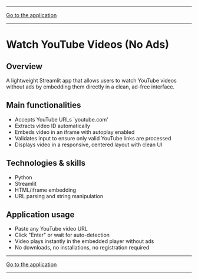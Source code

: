
---

<a class="md-button md-button--primary" href="https://youtube-videos-no-ads-ab.streamlit.app/" target="_blank">Go to the application</a>

---

# Watch YouTube Videos (No Ads)



## Overview
A lightweight Streamlit app that allows users to watch YouTube videos without ads by embedding them directly in a clean, ad-free interface.

<!-- ## Project architecture
	in Excalidraw -->

## Main functionalities
- Accepts YouTube URLs `youtube.com'
- Extracts video ID automatically
- Embeds video in an iframe with autoplay enabled
- Validates input to ensure only valid YouTube links are processed
- Displays video in a responsive, centered layout with clean UI

## Technologies & skills
- Python
- Streamlit
- HTML/iframe embedding
- URL parsing and string manipulation

<!-- ## Project Report
- 
...

## Sample photos

<figure>
    <img src="../images/img1.png" alt="<figcaption>YouTube Video Player Interface</figcaption>" width="600">
<figcaption>YouTube Video Player Interface</figcaption>
    <img src="../images/img2.png" alt="<figcaption>Input Field with Valid URL</figcaption>" width="600">
<figcaption>Input Field with Valid URL</figcaption>
    <img src="../images/img3.png" alt="<figcaption>Error Message for Invalid Link</figcaption>" width="600">
<figcaption>Error Message for Invalid Link</figcaption>
    <img src="../images/img4.png" alt="<figcaption>Responsive Design on Mobile</figcaption>" width="600">
<figcaption>Responsive Design on Mobile</figcaption>
</figure> -->

## Application usage
- Paste any YouTube video URL
- Click "Enter" or wait for auto-detection
- Video plays instantly in the embedded player without ads
- No downloads, no installations, no registration required

---

<a class="md-button md-button--primary" href="https://youtube-videos-no-ads-ab.streamlit.app/" target="_blank">Go to the application</a>

---
